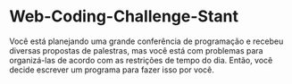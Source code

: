 # Web-Coding-Challenge-Stant
Você está planejando uma grande conferência de programação e recebeu diversas propostas de palestras, mas você está com problemas para organizá-las de acordo com as restrições de tempo do dia. Então, você decide escrever um programa para fazer isso por você.
